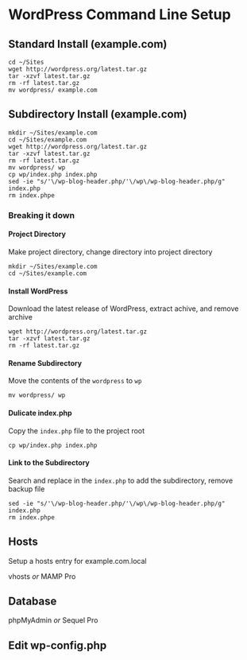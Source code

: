 # WordPress Command Line Setup

## Standard Install (example.com)
```
cd ~/Sites
wget http://wordpress.org/latest.tar.gz
tar -xzvf latest.tar.gz
rm -rf latest.tar.gz
mv wordpress/ example.com
```

## Subdirectory Install (example.com)
```
mkdir ~/Sites/example.com
cd ~/Sites/example.com
wget http://wordpress.org/latest.tar.gz
tar -xzvf latest.tar.gz
rm -rf latest.tar.gz
mv wordpress/ wp
cp wp/index.php index.php
sed -ie "s/'\/wp-blog-header.php/'\/wp\/wp-blog-header.php/g" index.php
rm index.phpe
```

### Breaking it down

#### Project Directory
Make project directory, change directory into project directory 
```
mkdir ~/Sites/example.com
cd ~/Sites/example.com
```

#### Install WordPress
Download the latest release of WordPress, extract achive, and remove archive
```
wget http://wordpress.org/latest.tar.gz
tar -xzvf latest.tar.gz
rm -rf latest.tar.gz
```

#### Rename Subdirectory
Move the contents of the ```wordpress``` to ```wp``` 
```
mv wordpress/ wp
```

#### Dulicate index.php
Copy the ```index.php``` file to the project root
```
cp wp/index.php index.php
```

#### Link to the Subdirectory
Search and replace in the ```index.php``` to add the subdirectory, remove backup file
```
sed -ie "s/'\/wp-blog-header.php/'\/wp\/wp-blog-header.php/g" index.php
rm index.phpe
```

## Hosts
Setup a hosts entry for example.com.local

vhosts _or_ MAMP Pro

## Database

phpMyAdmin _or_ Sequel Pro

## Edit wp-config.php
